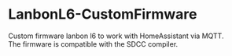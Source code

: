 # LanbonL6-CustomFirmware
Custom firmware lanbon l6 to work with HomeAssistant via MQTT. <br>
The firmware is compatible with the SDCC compiler.

